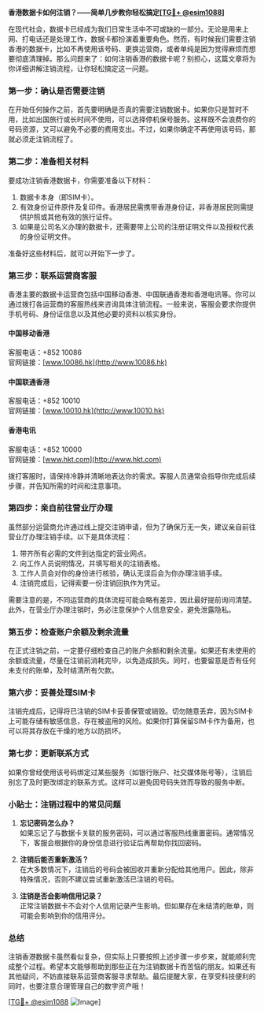 **香港数据卡如何注销？——简单几步教你轻松搞定[[TG💪+ @esim1088](https://t.me/s/esim1088)]**

在现代社会，数据卡已经成为我们日常生活中不可或缺的一部分。无论是用来上网、打电话还是处理工作，数据卡都扮演着重要角色。然而，有时候我们需要注销香港的数据卡，比如不再使用该号码、更换运营商，或者单纯是因为觉得麻烦而想要彻底清理掉。那么问题来了：如何注销香港的数据卡呢？别担心，这篇文章将为你详细讲解注销流程，让你轻松搞定这一问题。

### **第一步：确认是否需要注销**
在开始任何操作之前，首先要明确是否真的需要注销数据卡。如果你只是暂时不用，比如出国旅行或长时间不使用，可以选择停机保号服务。这样既不会浪费你的号码资源，又可以避免不必要的费用支出。不过，如果你确定不再使用该号码，那就必须走注销流程了。

### **第二步：准备相关材料**
要成功注销香港数据卡，你需要准备以下材料：
1. 数据卡本身（即SIM卡）。
2. 有效身份证件原件及复印件。香港居民需携带香港身份证，非香港居民则需提供护照或其他有效的旅行证件。
3. 如果是公司名义办理的数据卡，还需要带上公司的注册证明文件以及授权代表的身份证明文件。

准备好这些材料后，就可以开始下一步了。

### **第三步：联系运营商客服**
香港主要的数据卡运营商包括中国移动香港、中国联通香港和香港电讯等。你可以通过拨打各运营商的客服热线来咨询具体注销流程。一般来说，客服会要求你提供手机号码、身份证信息以及其他必要的资料以核实身份。

#### **中国移动香港**
客服电话：+852 10086  
官网链接：[www.10086.hk](http://www.10086.hk)

#### **中国联通香港**
客服电话：+852 10010  
官网链接：[www.10010.hk](http://www.10010.hk)

#### **香港电讯**
客服电话：+852 10000  
官网链接：[www.hkt.com](http://www.hkt.com)

拨打客服时，请保持冷静并清晰地表达你的需求。客服人员通常会指导你完成后续步骤，并告知所需的时间和注意事项。

### **第四步：亲自前往营业厅办理**
虽然部分运营商允许通过线上提交注销申请，但为了确保万无一失，建议亲自前往营业厅办理注销手续。以下是具体流程：

1. 带齐所有必需的文件到达指定的营业网点。
2. 向工作人员说明情况，并填写相关的注销表格。
3. 工作人员会对你的身份进行核验，确认无误后会为你办理注销手续。
4. 注销完成后，记得索要一份注销回执作为凭证。

需要注意的是，不同运营商的具体流程可能会略有差异，因此最好提前询问清楚。此外，在营业厅办理注销时，务必注意保护个人信息安全，避免泄露隐私。

### **第五步：检查账户余额及剩余流量**
在正式注销之前，一定要仔细检查自己的账户余额和剩余流量。如果还有未使用的余额或流量，尽量在注销前消耗完毕，以免造成损失。同时，也要留意是否有任何未支付的账单，及时结清所有欠款。

### **第六步：妥善处理SIM卡**
注销完成后，记得将已注销的SIM卡妥善保管或销毁。切勿随意丢弃，因为SIM卡上可能存储有敏感信息，存在被盗用的风险。如果你打算保留SIM卡作为备用，也可以将其存放在干燥的地方以防损坏。

### **第七步：更新联系方式**
如果你曾经使用该号码绑定过某些服务（如银行账户、社交媒体账号等），注销后别忘了及时更改绑定的联系方式。这样可以避免因号码失效而导致的服务中断。

### **小贴士：注销过程中的常见问题**
1. **忘记密码怎么办？**  
   如果忘记了与数据卡关联的服务密码，可以通过客服热线重置密码。通常情况下，客服会根据你的身份信息进行验证后再帮助你找回密码。

2. **注销后能否重新激活？**  
   在大多数情况下，注销后的号码会被回收并重新分配给其他用户。因此，除非特殊情况，否则不建议尝试重新激活已注销的号码。

3. **注销是否会影响信用记录？**  
   正常注销数据卡不会对个人信用记录产生影响。但如果存在未结清的账单，则可能会影响到你的信用评分。

### **总结**
注销香港数据卡虽然看似复杂，但实际上只要按照上述步骤一步步来，就能顺利完成整个过程。希望本文能够帮助到那些正在为注销数据卡而苦恼的朋友。如果还有其他疑问，不妨直接联系运营商客服寻求帮助。最后提醒大家，在享受科技便利的同时，也要注意合理管理自己的数字资产哦！

[[TG💪+ @esim1088](https://t.me/s/esim1088) ![Image](https://i.postimg.cc/4NQfJmqS/Snipaste-2025-05-13-00-14-12.png)]
